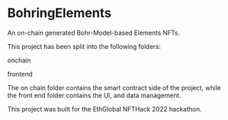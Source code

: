 # BohringElements
An on-chain generated Bohr-Model-based Elements NFTs.

This project has been split into the following folders:

onchain

frontend

The on chain folder contains the smart contract side of the project, while the front end folder contains the UI, and data management.

This project was built for the EthGlobal NFTHack 2022 hackathon.
